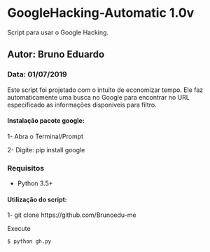 # GoogleHacking-Automatic 1.0v
Script para usar o Google Hacking.

## Autor: Bruno Eduardo
### Data: 01/07/2019
Este script foi projetado com o intuito de economizar tempo. Ele faz automaticamente uma busca no Google para encontrar no URL especificado as informações disponíveis para filtro.

#### Instalação pacote google:

<p>1- Abra o Terminal/Prompt<p/>

<p>2- Digite: pip install google<p/>

### Requisitos

- Python 3.5+

#### Utilização do script:

<p>1- git clone https://github.com/Brunoedu-me<p/>

<p> Execute <p/> 

```
$ python gh.py
```

